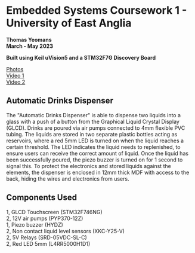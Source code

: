 # Embedded Systems Coursework 1 - University of East Anglia
**Thomas Yeomans**  
**March - May 2023**

**Built using Keil uVision5 and a STM32F7G Discovery Board**

<a href="https://postimg.cc/gallery/66PzTPW"> Photos </a>  
<a href="https://youtu.be/-BzgFJyl_WQ"> Video 1 </a>  
<a href="https://youtu.be/KlodPJLvpYY"> Video 2 </a>

## Automatic Drinks Dispenser
The "Automatic Drinks Dispenser" is able to dispense two liquids into a glass with a push of a button from the Graphical Liquid Crystal Display (GLCD). Drinks are poured via air pumps connected to 4mm flexible PVC tubing. The liquids are stored in two separate plastic bottles acting as reservoirs, where a red 5mm LED is turned on when the liquid reaches a certain threshold. The LED indicates the liquid needs to replenished, to ensure users can receive the correct amount of liquid. Once the liquid has been successfully poured, the piezo buzzer is turned on for 1 second to signal this. To protect the electronics and stored liquids against the elements, the dispenser is enclosed in 12mm thick MDF with access to the back, hiding the wires and electronics from users.

## Components Used
1, GLCD Touchscreen (STM32F746NG)  
2, 12V air pumps (PYP370-12Z)  
1, Piezo buzzer (HYDZ)  
2, Non contact liquid level sensors (XKC-Y25-V)  
2, 5V Relays (SRD-05VDC-SL-C)   
2, Red LED 5mm (L4RR5000H1D1)





